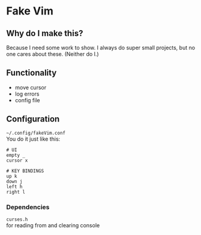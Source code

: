 # Fake Vim
## Why do I make this?
Because I need some work to show. I always do super small projects, but no one cares about these. (Neither do I.)

## Functionality
- move cursor  
- log errors  
- config file

## Configuration
`~/.config/fakeVim.conf`  
You do it just like this:  
```
# UI
empty _
cursor x

# KEY BINDINGS
up k
down j
left h
right l
```

### Dependencies
```curses.h```  
for reading from and clearing console
